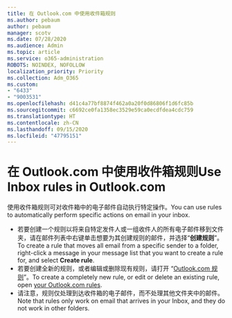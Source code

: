 ```yaml
---
title: 在 Outlook.com 中使用收件箱规则
ms.author: pebaum
author: pebaum
manager: scotv
ms.date: 07/28/2020
ms.audience: Admin
ms.topic: article
ms.service: o365-administration
ROBOTS: NOINDEX, NOFOLLOW
localization_priority: Priority
ms.collection: Adm_O365
ms.custom:
- "6433"
- "9003531"
ms.openlocfilehash: d41c4a77bf8874f462a0a20f0d86806f1d6fc85b
ms.sourcegitcommit: c6692ce0fa1358ec3529e59ca0ecdfdea4cdc759
ms.translationtype: HT
ms.contentlocale: zh-CN
ms.lasthandoff: 09/15/2020
ms.locfileid: "47795151"
---
```

# <a name="use-inbox-rules-in-outlookcom"></a><span data-ttu-id="3a9f2-102">在 Outlook.com 中使用收件箱规则</span><span class="sxs-lookup"><span data-stu-id="3a9f2-102">Use Inbox rules in Outlook.com</span></span>

<span data-ttu-id="3a9f2-103">使用收件箱规则可对收件箱中的电子邮件自动执行特定操作。</span><span class="sxs-lookup"><span data-stu-id="3a9f2-103">You can use rules to automatically perform specific actions on email in your inbox.</span></span>

- <span data-ttu-id="3a9f2-104">若要创建一个规则以将来自特定发件人或一组收件人的所有电子邮件移到文件夹，请在邮件列表中右键单击想要为其创建规则的邮件，并选择“**创建规则**”。</span><span class="sxs-lookup"><span data-stu-id="3a9f2-104">To create a rule that moves all email from a specific sender to a folder, right-click a message in your message list that you want to create a rule for, and select  **Create rule**.</span></span>
- <span data-ttu-id="3a9f2-105">若要创建全新的规则，或者编辑或删除现有规则，请打开 “[Outlook.com 规则](https://go.microsoft.com/fwlink/?linkid=2118142)”。</span><span class="sxs-lookup"><span data-stu-id="3a9f2-105">To create a completely new rule, or edit or delete an existing rule, open [your Outlook.com rules](https://go.microsoft.com/fwlink/?linkid=2118142).</span></span>
- <span data-ttu-id="3a9f2-106">请注意，规则仅处理到达收件箱的电子邮件，而不处理其他文件夹中的邮件。</span><span class="sxs-lookup"><span data-stu-id="3a9f2-106">Note that rules only work on email that arrives in your Inbox, and they do not work in other folders.</span></span>
